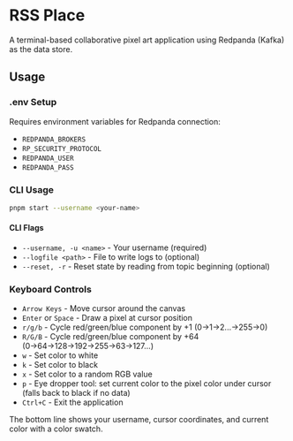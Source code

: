 # RSS Place

A terminal-based collaborative pixel art application using Redpanda (Kafka) as the data store.

## Usage

### .env Setup

Requires environment variables for Redpanda connection:
- `REDPANDA_BROKERS`
- `RP_SECURITY_PROTOCOL`
- `REDPANDA_USER`
- `REDPANDA_PASS`

### CLI Usage

```bash
pnpm start --username <your-name>
```

#### CLI Flags
- `--username, -u <name>` - Your username (required)
- `--logfile <path>` - File to write logs to (optional)
- `--reset, -r` - Reset state by reading from topic beginning (optional)

### Keyboard Controls

- `Arrow Keys` - Move cursor around the canvas
- `Enter` or `Space` - Draw a pixel at cursor position
- `r/g/b` - Cycle red/green/blue component by +1 (0→1→2...→255→0)
- `R/G/B` - Cycle red/green/blue component by +64 (0→64→128→192→255→63→127...)
- `w` - Set color to white
- `k` - Set color to black
- `x` - Set color to a random RGB value
- `p` - Eye dropper tool: set current color to the pixel color under cursor (falls back to black if no data)
- `Ctrl+C` - Exit the application

The bottom line shows your username, cursor coordinates, and current color with a color swatch.

